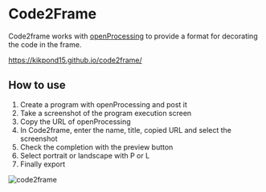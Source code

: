 # Code2Frame
Code2frame works with [openProcessing](https://openprocessing.org/) to provide a format for decorating the code in the frame.

https://kikpond15.github.io/code2frame/

## How to use
1. Create a program with openProcessing and post it
2. Take a screenshot of the program execution screen
3. Copy the URL of openProcessing
4. In Code2frame, enter the name, title, copied URL and select the screenshot
5. Check the completion with the preview button
6. Select portrait or landscape with P or L
7. Finally export


![code2frame](https://user-images.githubusercontent.com/29980030/142581548-4c4cc1c7-9ea1-4c29-8efd-e68d55a89167.gif)
